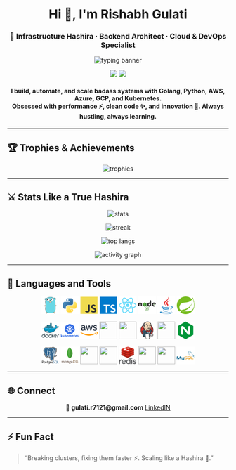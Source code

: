 <!-- PROFILE HEADER -->
<h1 align="center">Hi 👋, I'm Rishabh Gulati</h1>
<h3 align="center">🚀 Infrastructure Hashira · Backend Architect · Cloud & DevOps Specialist</h3>

<p align="center">
  <img src="https://readme-typing-svg.demolab.com?font=Fira+Code&size=22&pause=1200&center=true&vCenter=true&width=900&lines=Infrastructure+Hashira;Backend+Architect;Cloud+%26+DevOps+Specialist;Kubernetes+%7C+AWS+%7C+Azure+%7C+GCP;Golang+%7C+Python+%7C+Node.js;Scaling+things.+Shipping+fast.+Staying+humble." alt="typing banner"/>
</p>

<p align="center">
  <a href="https://github.com/witcher7?tab=followers"><img src="https://img.shields.io/github/followers/witcher7?style=flat&label=Followers" /></a>
  <img src="https://komarev.com/ghpvc/?username=witcher7&label=Profile%20Views&color=0e75b6&style=flat" />
</p>

<h4 align="center">
I build, automate, and scale badass systems with <b>Golang, Python, AWS, Azure, GCP, and Kubernetes</b>.<br/>
Obsessed with performance ⚡, clean code ✨, and innovation 🧠. Always hustling, always learning.
</h4>

---

## 🏆 Trophies & Achievements
<p align="center">
  <img src="https://github-profile-trophy.vercel.app/?username=witcher7&theme=algolia&no-bg=true&no-frame=true&margin-w=15&margin-h=15&row=2&column=4" alt="trophies"/>
</p>

---

## ⚔️ Stats Like a True Hashira
<p align="center">
  <img src="https://github-readme-stats.vercel.app/api?username=witcher7&show_icons=true&theme=tokyonight&hide_border=true" alt="stats"/>
</p>
<p align="center">
  <img src="https://github-readme-streak-stats.herokuapp.com?user=witcher7&theme=tokyonight&hide_border=true" alt="streak"/>
</p>
<p align="center">
  <img src="https://github-readme-stats.vercel.app/api/top-langs/?username=witcher7&layout=compact&theme=tokyonight&hide_border=true" alt="top langs"/>
</p>

<!-- Optional: activity graph (looks slick) -->
<p align="center">
  <img src="https://github-readme-activity-graph.vercel.app/graph?username=witcher7&theme=github-compact&area=true&hide_border=true" alt="activity graph"/>
</p>

---

## 🧰 Languages and Tools
<p align="center">
  <!-- row 1 -->
  <img src="https://raw.githubusercontent.com/devicons/devicon/master/icons/go/go-original.svg" width="40" height="40"/>
  <img src="https://raw.githubusercontent.com/devicons/devicon/master/icons/python/python-original.svg" width="40" height="40"/>
  <img src="https://raw.githubusercontent.com/devicons/devicon/master/icons/javascript/javascript-original.svg" width="40" height="40"/>
  <img src="https://raw.githubusercontent.com/devicons/devicon/master/icons/typescript/typescript-original.svg" width="40" height="40"/>
  <img src="https://raw.githubusercontent.com/devicons/devicon/master/icons/react/react-original.svg" width="40" height="40"/>
  <img src="https://raw.githubusercontent.com/devicons/devicon/master/icons/nodejs/nodejs-original-wordmark.svg" width="40" height="40"/>
  <img src="https://raw.githubusercontent.com/devicons/devicon/master/icons/java/java-original.svg" width="40" height="40"/>
  <img src="https://raw.githubusercontent.com/devicons/devicon/master/icons/spring/spring-original.svg" width="40" height="40"/>
</p>
<p align="center">
  <!-- row 2 -->
  <img src="https://raw.githubusercontent.com/devicons/devicon/master/icons/docker/docker-original-wordmark.svg" width="40" height="40"/>
  <img src="https://raw.githubusercontent.com/devicons/devicon/master/icons/kubernetes/kubernetes-plain-wordmark.svg" width="40" height="40"/>
  <img src="https://raw.githubusercontent.com/devicons/devicon/master/icons/amazonwebservices/amazonwebservices-original-wordmark.svg" width="40" height="40"/>
  <img src="https://www.vectorlogo.zone/logos/microsoft_azure/microsoft_azure-icon.svg" width="40" height="40"/>
  <img src="https://www.vectorlogo.zone/logos/google_cloud/google_cloud-icon.svg" width="40" height="40"/>
  <img src="https://raw.githubusercontent.com/devicons/devicon/master/icons/jenkins/jenkins-original.svg" width="40" height="40"/>
  <img src="https://www.vectorlogo.zone/logos/elastic/elastic-icon.svg" width="40" height="40"/>
  <img src="https://raw.githubusercontent.com/devicons/devicon/master/icons/nginx/nginx-original.svg" width="40" height="40"/>
</p>
<p align="center">
  <!-- row 3 -->
  <img src="https://raw.githubusercontent.com/devicons/devicon/master/icons/postgresql/postgresql-original-wordmark.svg" width="40" height="40"/>
  <img src="https://raw.githubusercontent.com/devicons/devicon/master/icons/mongodb/mongodb-original-wordmark.svg" width="40" height="40"/>
  <img src="https://www.vectorlogo.zone/logos/apache_kafka/apache_kafka-icon.svg" width="40" height="40"/>
  <img src="https://www.vectorlogo.zone/logos/rabbitmq/rabbitmq-icon.svg" width="40" height="40"/>
  <img src="https://raw.githubusercontent.com/devicons/devicon/master/icons/redis/redis-original-wordmark.svg" width="40" height="40"/>
  <img src="https://www.vectorlogo.zone/logos/grafana/grafana-icon.svg" width="40" height="40"/>
  <img src="https://www.vectorlogo.zone/logos/prometheusio/prometheusio-icon.svg" width="40" height="40"/>
  <img src="https://raw.githubusercontent.com/devicons/devicon/master/icons/mysql/mysql-original-wordmark.svg" width="40" height="40"/>
</p>

---

## 🌐 Connect
<p align="center">
📧 <b>gulati.r7121@gmail.com</b>
  <a href= "https://www.linkedin.com/in/rishabh-gulati7121/">LinkedIN</a>
</p>

---

## ⚡ Fun Fact
> “Breaking clusters, fixing them faster ⚡. Scaling like a Hashira 🥷.”
